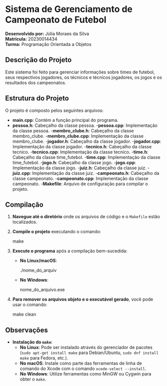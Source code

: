 # Sistema de Gerenciamento de Campeonato de Futebol

**Desenvolvido por:** Júlia Moraes da Silva  
**Matrícula:** 20230014434  
**Turma:** Programação Orientada a Objetos

## Descrição do Projeto

Este sistema foi feito para gerenciar informações sobre times de futebol, seus respectivos jogadores, os técnicos e técnicos jogadores, os jogos e os resultados dos campeonatos.

## Estrutura do Projeto

O projeto é composto pelos seguintes arquivos:

- **main.cpp**: Contém a função principal do programa.
- **pessoa.h**: Cabeçalho da classe pessoa.
-**pessoa.cpp**: Implementação da classe pessoa.
-**membro_clube.h**: Cabeçalho da classe membro_clube.
-**membro_clube.cpp**: Implementação da classe membro_clube.
-**jogador.h**: Cabeçalho da classe jogador.
-**jogador.cpp**: Implementação da classe jogador.
-**tecnico.h**: Cabeçalho da classe tecnico.
-**tecnico.cpp**: Implementação da classe tecnico.
-**time.h**: Cabeçalho da classe time_futebol.
-**time.cpp**: Implementação da classe time_futebol.
-**jogo.h**: Cabeçalho da classe jogo.
-**jogo.cpp**: Implementação da classe jogo.
-**juiz.h**: Cabeçalho da classe juiz.
-**juiz.cpp**: Implementação da classe juiz.
-**campeonato.h**: Cabeçalho da classe campeonato.
-**campeonato.cpp**: Implementação da classe campeonato.
-**Makefile**: Arquivo de configuração para compilar o projeto.

## Compilação

1. **Navegue até o diretório** onde os arquivos de código e o `Makefile` estão localizados.

2. **Compile o projeto** executando o comando:
    
    make
    

3. **Execute o programa** após a compilação bem-sucedida:
    - **No Linux/macOS**: 

      ./nome_do_arquiv

    - **No Windows**:
    
      nome_do_arquivo.exe
    

4. **Para remover os arquivos objeto e o executável gerado**, você pode usar o comando:

    make clean


## Observações

- **Instalação do `make`**:
  - **No Linux**: Pode ser instalado através do gerenciador de pacotes (`sudo apt-get install make` para Debian/Ubuntu, `sudo dnf install make` para Fedora, etc.).
  - **No macOS**: Instale como parte das ferramentas de linha de comando do Xcode com o comando `xcode-select --install`.
  - **No Windows**: Utilize ferramentas como MinGW ou Cygwin para obter o `make`.